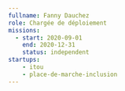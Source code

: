 ```yaml
---
fullname: Fanny Dauchez
role: Chargée de déploiement
missions:
  - start: 2020-09-01
    end: 2020-12-31
    status: independent
startups:
    - itou
    - place-de-marche-inclusion
---
```

